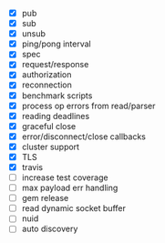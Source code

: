 

- [X] pub
- [X] sub
- [X] unsub
- [X] ping/pong interval
- [X] spec
- [X] request/response
- [X] authorization
- [X] reconnection
- [X] benchmark scripts
- [X] process op errors from read/parser
- [X] reading deadlines
- [X] graceful close
- [X] error/disconnect/close callbacks
- [X] cluster support
- [X] TLS
- [X] travis
- [ ] increase test coverage
- [ ] max payload err handling
- [ ] gem release
- [ ] read dynamic socket buffer
- [ ] nuid
- [ ] auto discovery
